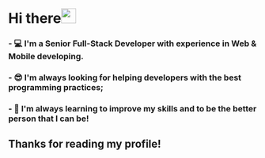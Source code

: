 # Hi there<img src="https://raw.githubusercontent.com/iampavangandhi/iampavangandhi/master/gifs/Hi.gif" width="30px">

### - 💻 I'm a Senior Full-Stack Developer with experience in Web & Mobile developing.
### - 😎 I'm always looking for helping developers with the best programming practices;
### - 🌱 I'm always learning to improve my skills and to be the better person that I can be!

## Thanks for reading my profile!
